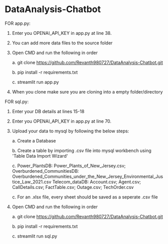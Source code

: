 # DataAnalysis-Chatbot

FOR app.py:

1. Enter you OPENAI_API_KEY in app.py at line 38.

2. You can add more data files to the source folder

3. Open CMD and run the following in order

    a. git clone https://github.com/Revanth980727/DataAnalysis-Chatbot.git

    b. pip install -r requirements.txt

    c. streamlit run app.py

4. When you clone make sure you are cloning into a empty folder/directory

FOR sql.py:

1. Enter your DB details at lines 15-18

2. Enter you OPENAI_API_KEY in app.py at line 70.

3. Upload your data to mysql by following the below steps:

    a. Create a Database

    b. Create a table by importing .csv file into mysql workbench using 'Table Data Import Wizard'

    c. Power_PlantsDB: Power_Plants_of_New_Jersey.csv; 
        Overburdened_CommunitiesDB: Overburdened_Communities_under_the_New_Jersey_Environmental_Justice_Law_2021.csv
        Telecom_dataDB: Account.csv; Agent.csv; CallDetails.csv; FactTable.csv; Outage.csv; TechOrder.csv

    c. For an .xlsx file, every sheet should be saved as a seperate .csv file

4. Open CMD and run the following in order

    a. git clone https://github.com/Revanth980727/DataAnalysis-Chatbot.git

    b. pip install -r requirements.txt

    c. streamlit run sql.py